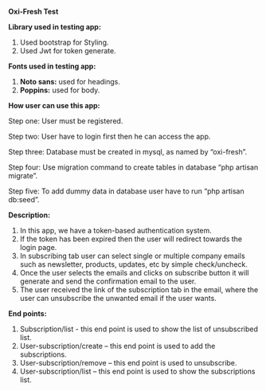 ﻿**Oxi-Fresh Test**

**Library used in testing app:**

1. Used bootstrap for Styling.
1. Used Jwt for token generate.

**Fonts used in testing app:**

1. **Noto sans:** used for headings.
1. **Poppins:** used for body.

**How user can use this app:**

Step one: User must be registered.

Step two: User have to login first then he can access the app.

Step three: Database must be created in mysql, as named by “oxi-fresh”.

Step four: Use migration command to create tables in database “php artisan migrate”.

Step five: To add dummy data in database user have to run “php artisan db:seed”.

**Description:**

1. In this app, we have a token-based authentication system. 
1. If the token has been expired then the user will redirect towards the login page.
1. In subscribing tab user can select single or multiple company emails such as newsletter, products, updates, etc by simple check/uncheck.
1. Once the user selects the emails and clicks on subscribe button it will generate and send the confirmation email to the user.
1. The user received the link of the subscription tab in the email, where the user can unsubscribe the unwanted email if the user wants.

**End points:** 

1. Subscription/list - this end point is used to show the list of unsubscribed list.
1. User-subscription/create – this end point is used to add the subscriptions.
1. User-subscription/remove – this end point is used to unsubscribe.
1. User-subscription/list – this end point is used to show the subscriptions list.


